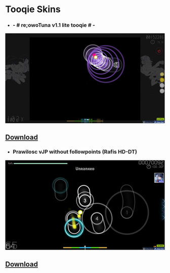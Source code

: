 ﻿# Tooqie Skins

* ### - # re;owoTuna v1.1 lite tooqie # -
![Tooqie](https://raw.githubusercontent.com/Lewui/ukrainian-community-osu-skins/master/assets/Tooqie1_Prew.png)

## [Download](https://tqe.s-ul.eu/0dItHD7G)

* ### Prawilosc vJP without followpoints (Rafis HD-DT)
![Tooqie](https://raw.githubusercontent.com/Lewui/ukrainian-community-osu-skins/master/assets/Tooqie_Prew.png)

## [Download](https://tqe.s-ul.eu/0dItHD7G)
